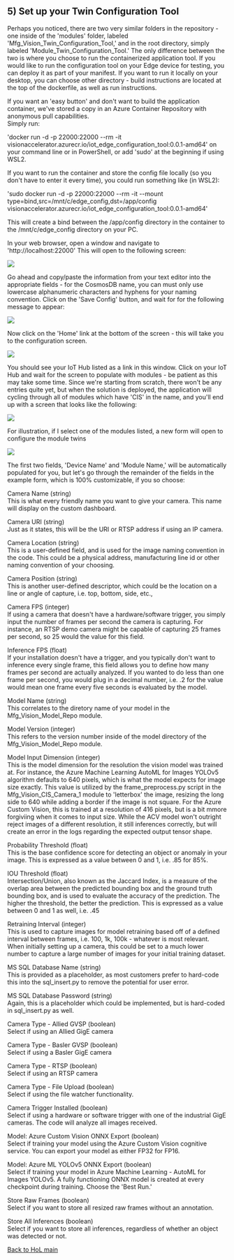 ## 5) Set up your Twin Configuration Tool 

Perhaps you noticed, there are two very similar folders in the repository - one inside of the 'modules' folder, labeled 'Mfg_Vision_Twin_Configuration_Tool,' and in the root directory, simply labeled 'Module_Twin_Configuration_Tool.'  The only difference between the two is where you choose to run the containerized application tool.  If you would like to run the configuration tool on your Edge device for testing, you can deploy it as part of your manifest.  If you want to run it locally on your desktop, you can choose other directory - build instructions are located at the top of the dockerfile, as well as run instructions.

If you want an 'easy button' and don't want to build the application container, we've stored a copy in an Azure Container Repository with anonymous pull capabilities.  
Simply run:  

'docker run -d -p 22000:22000 --rm -it visionaccelerator.azurecr.io/iot_edge_configuration_tool:0.0.1-amd64' on your command line or in PowerShell, or add 'sudo' at the beginning if using WSL2.

If you want to run the container and store the config file locally (so you don't have to enter it every time), you could run something like (in WSL2):

'sudo docker run -d -p 22000:22000 --rm -it --mount type=bind,src=/mnt/c/edge_config,dst=/app/config visionaccelerator.azurecr.io/iot_edge_configuration_tool:0.0.1-amd64'

This will create a bind between the /app/config directory in the container to the /mnt/c/edge_config directory on your PC.

In your web browser, open a window and navigate to 'http://localhost:22000'  This will open to the following screen: 

![](../../hol_images/module_config_1.JPG)

Go ahead and copy/paste the information from your text editor into the appropriate fields - for the CosmosDB name, you can must only use lowercase alphanumeric characters and hyphens for your naming convention.  Click on the 'Save Config' button, and wait for for the following message to appear:

![](../../hol_images/module_config_2.JPG)

Now click on the 'Home' link at the bottom of the screen - this will take you to the configuration screen.  

![](../../hol_images/module_config_3.JPG)

You should see your IoT Hub listed as a link in this window.  Click on your IoT Hub and wait for the screen to populate with modules - be patient as this may take some time. Since we're starting from scratch, there won't be any entries quite yet, but when the solution is deployed, the application will cycling through all of modules which have 'CIS' in the name, and you'll end up with a screen that looks like the following:

![](../../hol_images/module_config_4.JPG)

For illustration, if I select one of the modules listed, a new form will open to configure the module twins

![](../../hol_images/module_config_5.JPG)

The first two fields, 'Device Name' and 'Module Name,' will be automatically populated for you, but let's go through the remainder of the fields in the example form, which is 100% customizable, if you so choose:

Camera Name (string) <br>
This is what every friendly name you want to give your camera.  This name will display on the custom dashboard.

Camera URI (string)<br>
Just as it states, this will be the URI or RTSP address if using an IP camera.

Camera Location (string)<br>
This is a user-defined field, and is used for the image naming convention in the code.  This could be a physical address, manufacturing line id or other naming convention of your choosing.

Camera Position (string)<br>
This is another user-defined descriptor, which could be the location on a line or angle of capture, i.e. top, bottom, side, etc.,

Camera FPS (integer)<br>
If using a camera that doesn't have a hardware/software trigger, you simply input the number of frames per second the camera is capturing.  For instance, an RTSP demo camera might be capable of capturing 25 frames per second, so 25 would the value for this field.

Inference FPS (float)<br>
If your installation doesn't have a trigger, and you typically don't want to inference every single frame, this field allows you to define how many frames per second are actually analyzed.  If you wanted to do less than one frame per second, you would plug in a decimal number, i.e. .2 for the value would mean one frame every five seconds is evaluated by the model.

Model Name (string)<br>
This correlates to the diretory name of your model in the Mfg_Vision_Model_Repo module.  

Model Version (integer)<br>
This refers to the version number inside of the model directory of the Mfg_Vision_Model_Repo module.

Model Input Dimension (integer)<br>
This is the model dimension for the resolution the vision model was trained at.  For instance, the Azure Machine Learning AutoML for Images YOLOv5 algorithm defaults to 640 pixels, which is what the model expects for image size exactly.  This value is utilized by the frame_preprocess.py script in the Mfg_Vision_CIS_Camera_1 module to 'letterbox' the image, resizing the long side to 640 while adding a border if the image is not square.  For the Azure Custom Vision, this is trained at a resolution of 416 pixels, but is a bit mmore forgiviing when it comes to input size.  While the ACV model won't outright reject images of a different resolution, it still inferences correctly, but will create an error in the logs regarding the expected output tensor shape.

Probability Threshold (float)<br>
This is the base confidence score for detecting an object or anomaly in your image.  This is expressed as a value between 0 and 1, i.e. .85 for 85%.

IOU Threshold (float)<br>
Intersection/Union, also known as the Jaccard Index, is a measure of the overlap area between the predicted bounding box and the ground truth bounding box, and is used to evaluate the accuracy of the prediction.  The higher the threshold, the better the prediction.  This is expressed as a value between 0 and 1 as well, i.e. .45

Retraining Interval (integer)<br>
This is used to capture images for model retraining based off of a defined interval between frames, i.e. 100, 1k, 100k - whatever is most relevant.  When initially setting up a camera, this could be set to a much lower number to capture a large number of images for your initial training dataset.

MS SQL Database Name (string)<br>
This is provided as a placeholder, as most customers prefer to hard-code this into the sql_insert.py to remove the potential for user error.

MS SQL Database Password (string)<br>
Again, this is a placeholder which could be implemented, but is hard-coded in sql_insert.py as well.

Camera Type - Allied GVSP (boolean)<br>
Select if using an Allied GigE camera

Camera Type - Basler GVSP (boolean)<br>
Select if using a Basler GigE camera

Camera Type - RTSP (boolean)<br>
Select if using an RTSP camera

Camera Type - File Upload (boolean)<br>
Select if using the file watcher functionality.

Camera Trigger Installed (boolean)<br>
Select if using a hardware or software trigger with one of the industrial GigE cameras.  The code will analyze all images received.

Model: Azure Custom Vision ONNX Export (boolean)<br>
Select if training your model using the Azure Custom Vision cognitive service.  You can export your model as either FP32 for FP16.

Model: Azure ML YOLOv5 ONNX Export (boolean)<br>
Select if training your model in Azure Machine Learning - AutoML for Images YOLOv5.  A fully functioning ONNX model is created at every checkpoint during training.  Choose the 'Best Run.'

Store Raw Frames (boolean)<br>
Select if you want to store all resized raw frames without an annotation.

Store All Inferences (boolean)<br>
Select if you want to store all inferences, regardless of whether an object was detected or not.



[Back to HoL main](../../Hands-on-Lab.md)

